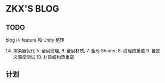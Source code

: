 # ZKX'S BLOG

## TODO
blog 内 feature 和 Unity 整理

14. 渲染器优化
	5. 全局纹理,
	6. 全局材质,
	7. 全局 Shader,
	8. 纹理热重载
	9. 自定义深度测试
	10. 材质结构热重载
## 计划

